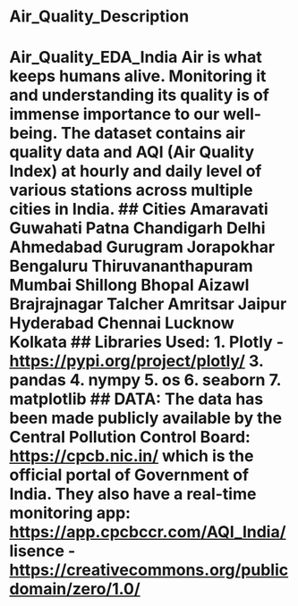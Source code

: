 # Air_Quality_Description
# Air_Quality_EDA_India Air is what keeps humans alive. Monitoring it and understanding its quality is of immense importance to our well-being. The dataset contains air quality data and AQI (Air Quality Index) at hourly and daily level of various stations across multiple cities in India.  ## Cities Amaravati Guwahati Patna Chandigarh Delhi Ahmedabad Gurugram Jorapokhar Bengaluru Thiruvananthapuram Mumbai Shillong Bhopal Aizawl Brajrajnagar Talcher Amritsar Jaipur Hyderabad Chennai Lucknow Kolkata  ## Libraries Used: 1. Plotly - https://pypi.org/project/plotly/ 3. pandas 4. nympy 5. os 6. seaborn 7. matplotlib   ## DATA: The data has been made publicly available by the Central Pollution Control Board: https://cpcb.nic.in/ which is the official portal of Government of India. They also have a real-time monitoring app: https://app.cpcbccr.com/AQI_India/  lisence - https://creativecommons.org/publicdomain/zero/1.0/
